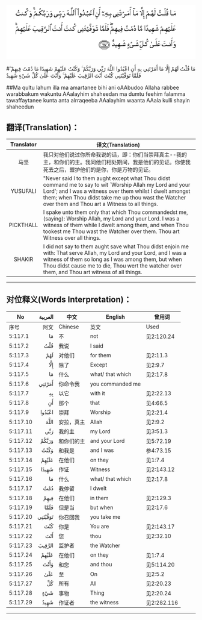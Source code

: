 ![005:117](images/005_117.gif)

#مَا قُلْتُ لَهُمْ إِلَّا مَا أَمَرْتَنِي بِهِ أَنِ اعْبُدُوا اللَّهَ رَبِّي وَرَبَّكُمْ ۚ وَكُنْتُ عَلَيْهِمْ شَهِيدًا مَا دُمْتُ فِيهِمْ ۖ فَلَمَّا تَوَفَّيْتَنِي كُنْتَ أَنْتَ الرَّقِيبَ عَلَيْهِمْ ۚ وَأَنْتَ عَلَىٰ كُلِّ شَيْءٍ شَهِيدٌ 

##Ma qultu lahum illa ma amartanee bihi ani oAAbudoo Allaha rabbee warabbakum wakuntu AAalayhim shaheedan ma dumtu feehim falamma tawaffaytanee kunta anta alrraqeeba AAalayhim waanta AAala kulli shayin shaheedun 

## 翻译(Translation)：

| Translator | 译文(Translation)                                            |
| :--------: | ------------------------------------------------------------ |
|    马坚    | 我只对他们说过你所命我说的话，即：你们当崇拜真主--我的主，和你们的主。我同他们相处期间，我是他们的见证。你使我死去之后，盟护他们的是你，你是万物的见证。 |
|  YUSUFALI  | "Never said I to them aught except what Thou didst command me to say to wit `Worship Allah my Lord and your Lord'; and I was a witness over them whilst I dwelt amongst them; when Thou didst take me up thou wast the Watcher over them and Thou art a Witness to all things. |
| PICKTHALL  | I spake unto them only that which Thou commandedst me, (saying): Worship Allah, my Lord and your Lord. I was a witness of them while I dwelt among them, and when Thou tookest me Thou wast the Watcher over them. Thou art Witness over all things. |
|   SHAKIR   | I did not say to them aught save what Thou didst enjoin me with: That serve Allah, my Lord and your Lord, and I was a witness of them so long as I was among them, but when Thou didst cause me to die, Thou wert the watcher over them, and Thou art witness of all things. |

---

## 对位释义(Words Interpretation)：

| No   | العربية | 中文    | English | 曾用词 |
| ---- | ------: | ------- | ------- | ------ |
| 序号 |    阿文 | Chinese | 英文    | Used   |
| 5:117.1  | مَا      | 不         | not              | 见2:120.24  |
| 5:117.2  | قُلْتُ     | 我说       | I said           |             |
| 5:117.3  | لَهُمْ     | 对他们     | for them         | 见2:11.3    |
| 5:117.4  | إِلَّا     | 除了       | Except           | 见2:9.7     |
| 5:117.5  | مَا      | 什么       | what/ that which | 见2:17.8    |
| 5:117.6  | أَمَرْتَنِي  | 你命令我   | you commanded me |             |
| 5:117.7  | بِهِ      | 以它       | with it          | 见2:22.13   |
| 5:117.8  | أَنِ      | 那个       | that             | 见4:66.5    |
| 5:117.9  | اعْبُدُوا  | 崇拜       | Worship          | 见2:21.4    |
| 5:117.10 | اللَّهَ    | 安拉，真主 | Allah            | 见2:9.2     |
| 5:117.11 | رَبِّي     | 我的主     | my Lord          | 见3:51.3    |
| 5:117.12 | وَرَبَّكُمْ   | 和你们的主 | and your Lord    | 见5:72.19   |
| 5:117.13 | وَكُنْتُ    | 和我是     | and I was        | 参4:73.15   |
| 5:117.14 | عَلَيْهِمْ   | 在他们     | on they          | 见1:7.4     |
| 5:117.15 | شَهِيدًا   | 作证       | Witness          | 见2:143.12  |
| 5:117.16 | مَا      | 什么       | what/ that which | 见2:17.8    |
| 5:117.17 | دُمْتُ     | 我停留     | I dwelt          |             |
| 5:117.18 | فِيهِمْ    | 在他们     | in them          | 见2:129.3   |
| 5:117.19 | فَلَمَّا    | 但是当     | but when         | 见2:17.6    |
| 5:117.20 | تَوَفَّيْتَنِي | 你召回我   | you take me      |             |
| 5:117.21 | كُنْتَ     | 你是       | You are          | 见2:143.17  |
| 5:117.22 | أَنْتَ     | 您         | thou             | 见2:32.10   |
| 5:117.23 | الرَّقِيبَ  | 监护者     | the Watcher      |             |
| 5:117.24 | عَلَيْهِمْ   | 在他们     | on they          | 见1:7.4     |
| 5:117.25 | وَأَنْتَ    | 和您       | and thou         | 见5:114.20  |
| 5:117.26 | عَلَىٰ     | 至         | On               | 见2:5.2     |
| 5:117.27 | كُلِّ      | 所有       | All              | 见2:20.23   |
| 5:117.28 | شَيْءٍ     | 事物       | Thing            | 见2:20.24   |
| 5:117.29 | شَهِيدٌ    | 作证者     | the witness      | 见2:282.116 |

---
